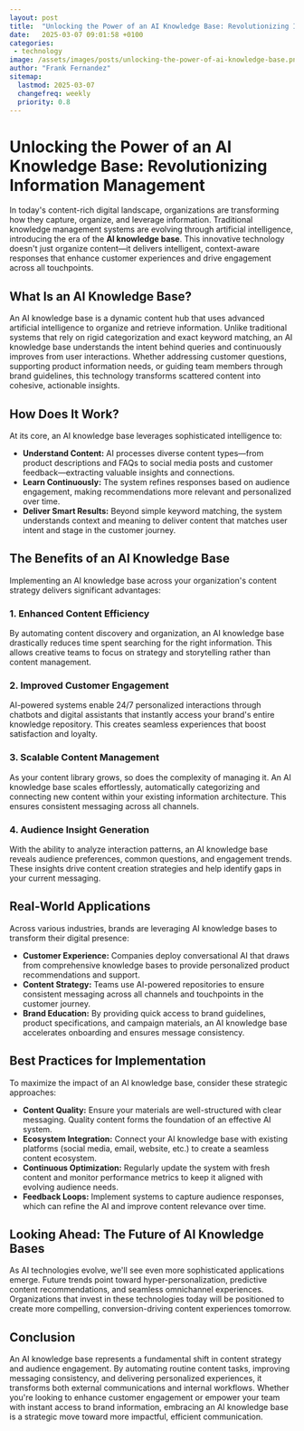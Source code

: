 ```yaml
---
layout: post
title:  "Unlocking the Power of an AI Knowledge Base: Revolutionizing Information Management"
date:   2025-03-07 09:01:58 +0100
categories: 
 - technology
image: /assets/images/posts/unlocking-the-power-of-ai-knowledge-base.png 
author: "Frank Fernandez"
sitemap:
  lastmod: 2025-03-07
  changefreq: weekly
  priority: 0.8
---
```

# Unlocking the Power of an AI Knowledge Base: Revolutionizing Information Management

In today's content-rich digital landscape, organizations are transforming how they capture, organize, and leverage information. Traditional knowledge management systems are evolving through artificial intelligence, introducing the era of the **AI knowledge base**. This innovative technology doesn't just organize content—it delivers intelligent, context-aware responses that enhance customer experiences and drive engagement across all touchpoints.

## What Is an AI Knowledge Base?

An AI knowledge base is a dynamic content hub that uses advanced artificial intelligence to organize and retrieve information. Unlike traditional systems that rely on rigid categorization and exact keyword matching, an AI knowledge base understands the intent behind queries and continuously improves from user interactions. Whether addressing customer questions, supporting product information needs, or guiding team members through brand guidelines, this technology transforms scattered content into cohesive, actionable insights.

## How Does It Work?

At its core, an AI knowledge base leverages sophisticated intelligence to:
- **Understand Content:** AI processes diverse content types—from product descriptions and FAQs to social media posts and customer feedback—extracting valuable insights and connections.
- **Learn Continuously:** The system refines responses based on audience engagement, making recommendations more relevant and personalized over time.
- **Deliver Smart Results:** Beyond simple keyword matching, the system understands context and meaning to deliver content that matches user intent and stage in the customer journey.

## The Benefits of an AI Knowledge Base

Implementing an AI knowledge base across your organization's content strategy delivers significant advantages:

### 1. Enhanced Content Efficiency
By automating content discovery and organization, an AI knowledge base drastically reduces time spent searching for the right information. This allows creative teams to focus on strategy and storytelling rather than content management.

### 2. Improved Customer Engagement
AI-powered systems enable 24/7 personalized interactions through chatbots and digital assistants that instantly access your brand's entire knowledge repository. This creates seamless experiences that boost satisfaction and loyalty.

### 3. Scalable Content Management
As your content library grows, so does the complexity of managing it. An AI knowledge base scales effortlessly, automatically categorizing and connecting new content within your existing information architecture. This ensures consistent messaging across all channels.

### 4. Audience Insight Generation
With the ability to analyze interaction patterns, an AI knowledge base reveals audience preferences, common questions, and engagement trends. These insights drive content creation strategies and help identify gaps in your current messaging.

## Real-World Applications

Across various industries, brands are leveraging AI knowledge bases to transform their digital presence:
- **Customer Experience:** Companies deploy conversational AI that draws from comprehensive knowledge bases to provide personalized product recommendations and support.
- **Content Strategy:** Teams use AI-powered repositories to ensure consistent messaging across all channels and touchpoints in the customer journey.
- **Brand Education:** By providing quick access to brand guidelines, product specifications, and campaign materials, an AI knowledge base accelerates onboarding and ensures message consistency.

## Best Practices for Implementation

To maximize the impact of an AI knowledge base, consider these strategic approaches:
- **Content Quality:** Ensure your materials are well-structured with clear messaging. Quality content forms the foundation of an effective AI system.
- **Ecosystem Integration:** Connect your AI knowledge base with existing platforms (social media, email, website, etc.) to create a seamless content ecosystem.
- **Continuous Optimization:** Regularly update the system with fresh content and monitor performance metrics to keep it aligned with evolving audience needs.
- **Feedback Loops:** Implement systems to capture audience responses, which can refine the AI and improve content relevance over time.

## Looking Ahead: The Future of AI Knowledge Bases

As AI technologies evolve, we'll see even more sophisticated applications emerge. Future trends point toward hyper-personalization, predictive content recommendations, and seamless omnichannel experiences. Organizations that invest in these technologies today will be positioned to create more compelling, conversion-driving content experiences tomorrow.

## Conclusion

An AI knowledge base represents a fundamental shift in content strategy and audience engagement. By automating routine content tasks, improving messaging consistency, and delivering personalized experiences, it transforms both external communications and internal workflows. Whether you're looking to enhance customer engagement or empower your team with instant access to brand information, embracing an AI knowledge base is a strategic move toward more impactful, efficient communication.

